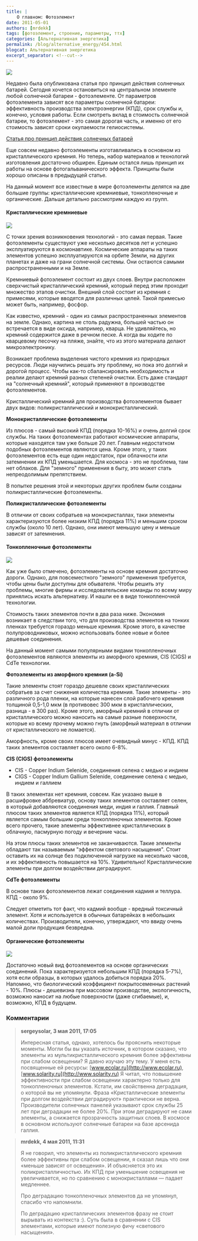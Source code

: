 ```yaml
---
title: |
    О главном: Фотоэлемент
date: 2011-05-01
authors: [mrdekk]
tags: [фотоэлемент, строение, параметры, ттх]
categories: [Альтернативная энергетика]
permalink: /blog/alternative_energy/454.html
blogcat: Альтернативная энергетика
excerpt_separator: <!--cut-->
---
```



![](http://itw66.ru/uploads/images/00/00/01/2011/05/01/be5d35.jpg)


Недавно была опубликована статья про принцип действия солнечных батарей. Сегодня хочется остановиться на центральном элементе любой солнечной батареи - фотоэлементе. От параметров фотоэлемента зависят все параметры солнечной батареи: эффективность производства электроэнергии (КПД), срок службы и, конечно, условия работы. Если смотреть вклад в стоимость солнечной батареи, то фотоэлемент - это самая дорогая часть, и именно от его стоимость зависят сроки окупаемости гелиосистемы.


<!--cut-->

[Статья про принцип действия солнечных батарей](http://itw66.ru/blog/alternative_energy/448.html)


Еще совсем недавно фотоэлементы изготавливались в основном из кристаллического кремния. Но теперь, набор материалов и технологий изготовления достаточно обширен. Единым остался лишь принцип их работы на основе фотогальванического эффекта. Принципы были хорошо описаны в предыдущей статье. 

На данный момент все известные в мире фотоэлементы делятся на две большие группы: кристаллические кремниевые, тонкопленочные и органические. Дальше детально рассмотрим каждую из групп.

#### Кристаллические кремниевые



![](http://itw66.ru/uploads/images/00/00/01/2011/05/01/8893bf.jpg)


С точки зрения возникновения технологий - это самая первая. Такие фотоэлементы существуют уже несколько десятков лет и успешно эксплуатируются в космонавтике. Космические аппараты на таких элементов успешно эксплуатируются на орбите Земли, на других планетах и даже на грани солнечной системы. Они остаются самыми распространенными и на Земле. 

Кремниевый фотоэлемент состоит из двух слоев. Внутри расположен сверхчистый кристаллический кремний, который перед этим проходит множество этапов очистки. Внешний слой состоит из кремния с примесями, которые вводятся для различных целей. Такой примесью может быть, например, фосфор.

Как известно, кремний - один из самых распространенных элементов на земле. Однако, картина не столь радужна, большей частью он встречается в виде оксида, например, кварца. Не удивляйтесь, но кремний содержится даже в речном песке. А когда вы ходите по кварцевому песочку на пляже, знайте, что из этого материала делают микроэлектронику. 

Возникает проблема выделения чистого кремния из природных ресурсов. Люди научились решать эту проблему, но пока это долгий и дорогой процесс. Чтобы как-то сбалансировать необходимость и реалии делают кремний разных степеней очистки. Есть даже стандарт на "солнечный кремний", который применяют в производстве фотоэлементов. 

Кристаллический кремний для производства фотоэлементов бывает двух видов: поликристаллический и монокристаллический.

**Монокристаллические фотоэлементы**

Из плюсов - самый высокий КПД (порядка 10-16%) и очень долгий срок службы. На таких фотоэлементах работают космические аппараты, которые находятся там уже больше 20 лет. Главным недостатком подобных фотоэлементов являются цена. Кроме этого, у таких фотоэлементов есть еще один недостаток, при облачности или затемнении их КПД уменьшается. Для космоса - это не проблема, там нет облаков. Для "земного" применения в быту, это может стать непреодолимым препятствием.

В попытке решения этой и некоторых других проблем были созданы поликристаллические фотоэлементы.

**Поликристаллические фотоэлементы**

В отличии от своих собратьев на монокристаллах, таки элементы характеризуются более низким КПД (порядка 11%) и меньшим сроком службы (около 10 лет). Однако, они имеют меньшую цену и меньше зависят от затемнения.

#### Тонкопленочные фотоэлементы



![](http://itw66.ru/uploads/images/00/00/01/2011/05/01/404f6a.jpg)


Как уже было отмечено, фотоэлементы на основе кремния достаточно дороги. Однако, для повсеместного "земного" применения требуется, чтобы цены были доступны для обывателя. Чтобы решить эту проблемы, многие фирмы и исследовательские команды по всему миру принялись искать альтернативу. И нашли ее в виде тонкопленочной технологии.

Стоимость таких элементов почти в два раза ниже. Экономия возникает в следствии того, что для производства элементов на тонких пленках требуется гораздо меньше кремния. Кроме этого, в качестве полупроводниковых, можно использовать более новые и более дешевые соединения. 

На данный момент самыми популярными видами тонкопленочных фотоэлементов являются элементы из аморфного кремния, CIS (CIGS) и CdTe технологии.

**Фотоэлементы из аморфного кремния (a-Si)**

Такие элементы стоят гораздо дешевле своих кристаллических собратьев за счет снижения количества кремния. Такие элементы - это различного рода пленки, на которые нанесен слой рабочего кремния толщиной 0,5-1,0 мкм (в противовес 300 мкм в кристаллических, разница - в 300 раз). Кроме этого, аморфный кремний в отличии от кристаллического можно наносить на самые разные поверхности, которые ко всему прочему можно гнуть (аморфный материал в отличии от кристаллического не ломается). 

Аморфность, кроме своих плюсов имеет очевидный минус - КПД. КПД таких элементов составляет всего около 6-8%. 

**CIS (CIGS) фотоэлементы**



- CIS - Copper Indium Selenide, соединения селена с медью и индием
- CIGS - Copper Indium Gallium Selenide, соединение селена с медью, индием и галлием



В таких элементах нет кремния, совсем. Как указано выше в расшифровке аббревиатур, основу таких элементов составляет селен, в который добавляются соединения меди, индия и галлия. Главный плюсом таких элементов является КПД (порядка 11%), который является самым большим среди тонкопленочных элементов. Кроме всего прочего, такие элементы эффективнее кристаллических в облачную, пасмурную погоду и вечерние часы.

На этом плюсы таких элементов не заканчиваются. Такие элементы обладают так называемым "эффектом светового насыщения". Стоит оставить их на солнце без подключенной нагрузке на несколько часов, и их эффективность повышается на 10%. Удивительно! Кристаллические элементы при долгом воздействии деградируют.

**CdTe фотоэлементы**

В основе таких фотоэлементов лежат соединения кадмия и теллура. КПД - около 9%. 

Следует отметить тот факт, что кадмий вообще - вредный токсичный элемент. Хотя и используется в обычных батарейках в небольших количествах. Производители, конечно, утверждают, что ввиду очень малой доли продукция безвредна.

#### Органические фотоэлементы



![](http://itw66.ru/uploads/images/00/00/01/2011/05/01/9719c3.jpg)


Достаточно новый вид фотоэлементов на основе органических соединений. Пока характеризуется небольшим КПД (порядка 5-7%), хотя если образцы, в которых удалось добиться порядка 20%. Напомню, что биологический коэффициент покрытосеменных растений - 10%. Плюсы - дешевизна при массовом производстве, экологичность, возможно наносит на любые поверхности (даже сгибаемые), и, возможно, КПД в будущем.

### Комментарии

>**sergeysolar, 3 мая 2011, 17:05**
>
>Интересная статья, однако, хотелось бы прояснить некоторые моменты. Могли бы вы указать источник, в котором сказано, что элементы из мультикристаллического кремния более эффективны при слабом освещении? Я давно изучаю эту тему. У меня есть посвященные ей ресурсы: [www.ecolar.ru](http://www.ecolar.ru), [www.solarity.ru](http://www.solarity.ru)
>Я читал, что повышение эффективности при слабом освещении характерно только для тонкопленочных элементов. Кстати, им свойственна деградация, о которой вы не упомянули. Фраза «Кристаллические элементы при долгом воздействии деградируют» практически не верна. Производители солнечных панелей указывают срок службы 25 лет при деградации не более 20%. При этом деградируют не сами элементы, а снижается прозрачность защитных слоев. В космосе в основном используют солнечные батареи на базе арсенида галлия.

>**mrdekk, 4 мая 2011, 11:31**
>
>Я не говорил, что элементы из поликристаллического кремния более эффективны при слабом освещении, я сказал лишь что они «меньше зависят от освещения». И объясняется это их поликристалличностью. Их КПД при уменьшение освещения не увеличивается, но по сравнению с монокристаллами — падает медленнее.
>
>Про деградацию тонкопленочных элементов да не упомянул, спасибо что напомнили.
>
>По деградацию кристаллических элементов фразу не стоит вырывать из контекста :). Суть была в сравнении с CIS элементами, которые имеют полезную фичу «светового насыщения».
